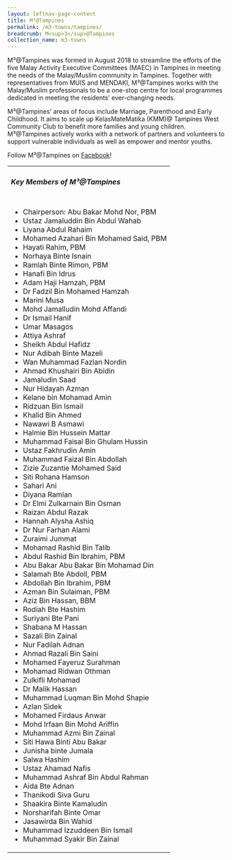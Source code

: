 ```yaml
---
layout: leftnav-page-content
title: M³@Tampines
permalink: /m3-towns/tampines/
breadcrumb: M<sup>3</sup>@Tampines
collection_name: m3-towns
---
```


M³@Tampines was formed in August 2018 to streamline the efforts of the five Malay Activity Executive Committees (MAEC) in Tampines in meeting the needs of the Malay/Muslim community in Tampines. Together with representatives from MUIS and MENDAKI, M³@Tampines works with the Malay/Muslim professionals to be a one-stop centre for local programmes dedicated in meeting the residents’ ever-changing needs.
 
M³@Tampines’ areas of focus include Marriage, Parenthood and Early Childhood. It aims to scale up KelasMateMatika (KMM)@ Tampines West Community Club to benefit more families and young children.  M³@Tampines actively works with a network of partners and volunteers to support vulnerable individuals as well as empower and mentor youths. 

Follow M³@Tampines on [Facebook](https://www.facebook.com/M3atTampines/)!

<table class="table-h">
  <tr>
  <td><h5>Key Members of M³@Tampines</h5></td>
  </tr>
  <tr>
  <td>
    <ul>
      <li>Chairperson: Abu Bakar Mohd Nor, PBM</li>
      <li>Ustaz Jamaluddin Bin Abdul Wahab</li>
 <li>Liyana Abdul Rahaim</li>
 <li>Mohamed Azahari Bin Mohamed Said, PBM</li>
 <li>Hayati Rahim, PBM</li>
 <li>Norhaya Binte Isnain</li>
 <li>Ramlah Binte Rimon, PBM</li>
 <li>Hanafi Bin Idrus</li>
 <li>Adam Haji Hamzah, PBM</li>
 <li>Dr Fadzil Bin Mohamed Hamzah</li>
 <li>Marini Musa</li>
 <li>Mohd Jamalludin Mohd Affandi</li>
 <li>Dr Ismail Hanif</li>
 <li>Umar Masagos</li>
 <li>Attiya Ashraf</li>
 <li>Sheikh Abdul Hafidz</li>
 <li>Nur Adibah Binte Mazeli</li>
 <li>Wan Muhammad Fazlan Nordin</li>
 <li>Ahmad Khushairi Bin Abidin</li>
 <li>Jamaludin Saad</li>
 <li>Nur Hidayah Azman</li>
 <li>Kelane bin Mohamad Amin</li>
 <li>Ridzuan Bin Ismail</li>
 <li>Khalid Bin Ahmed</li>
 <li>Nawawi B Asmawi</li>
 <li>Halmie Bin Hussein Mattar</li>
 <li>Muhammad Faisal Bin Ghulam Hussin</li>
 <li>Ustaz Fakhrudin Amin</li>
 <li>Muhammad Faizal Bin Abdollah</li>
 <li>Zizie Zuzantie Mohamed Said</li>
 <li>Siti Rohana Hamson</li>
 <li>Sahari Ani</li>
 <li>Diyana Ramlan</li>
 <li>Dr Elmi Zulkarnain Bin Osman</li>
 <li>Raizan Abdul Razak</li>
 <li>Hannah Alysha Ashiq</li>
 <li>Dr Nur Farhan Alami</li>
 <li>Zuraimi Jummat</li>
 <li>Mohamad Rashid Bin Talib</li>
 <li>Abdul Rashid Bin Ibrahim, PBM</li>
 <li>Abu Bakar Abu Bakar Bin Mohamad Din</li>
 <li>Salamah Bte Abdoll, PBM</li></li>
 <li>Abdollah Bin Ibrahim, PBM</li>
 <li>Azman Bin Sulaiman, PBM</li>
 <li>Aziz Bin Hassan, BBM</li>
 <li>Rodiah Bte Hashim</li>
 <li>Suriyani Bte Pani</li>
 <li>Shabana M Hassan</li>
 <li>Sazali Bin Zainal</li>
 <li>Nur Fadilah Adnan</li>
 <li>Ahmad Razali Bin Saini</li>
 <li>Mohamed Fayeruz Surahman</li>
 <li>Mohamad Ridwan Othman</li>
 <li>Zulkifli Mohamad</li>
 <li>Dr Malik Hassan</li>
 <li>Muhammad Luqman Bin Mohd Shapie</li>
 <li>Azlan Sidek</li>
 <li>Mohamed Firdaus Anwar</li>
 <li>Mohd Irfaan Bin Mohd Ariffin</li>
 <li>Muhammad Azmi Bin Zainal</li>
 <li>Siti Hawa Binti Abu Bakar</li>
 <li>Junisha binte Jumala</li>
 <li>Salwa Hashim</li>
 <li>Ustaz Ahamad Nafis</li>
 <li>Muhammad Ashraf Bin Abdul Rahman
 <li>Aida Bte Adnan</li>
 <li>Thanikodi Siva Guru</li>
 <li>Shaakira Binte Kamaludin</li>
 <li>Norsharifah Binte Omar</li>
 <li>Jasawirda Bin Wahid</li>
 <li>Muhammad Izzuddeen Bin Ismail</li>
 <li>Muhammad Syakir Bin Zainal</li>
</ul>
    </td>
  </tr>  
</table>
